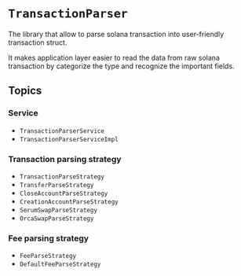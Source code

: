 # ``TransactionParser``

The library that allow to parse solana transaction into user-friendly transaction struct.

It makes application layer easier to read the data from raw solana transaction by categorize the type and recognize the important fields.

## Topics

### Service

- ``TransactionParserService``
- ``TransactionParserServiceImpl``

### Transaction parsing strategy

- ``TransactionParseStrategy``
- ``TransferParseStrategy``
- ``CloseAccountParseStrategy``
- ``CreationAccountParseStrategy``
- ``SerumSwapParseStrategy``
- ``OrcaSwapParseStrategy``

### Fee parsing strategy

- ``FeeParseStrategy``
- ``DefaultFeeParseStrategy``
